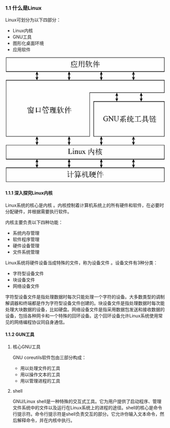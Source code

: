### 1.1 什么是Linux

Linux可划分为以下四部分：

+ Linux内核
+ GNU工具
+ 图形化桌面环境
+ 应用软件

![1528803449178](assets/1528803449178.png)

#### 1.1.1 深入探究Linux内核

Linux系统的核心是内核 。内核控制着计算机系统上的所有硬件和软件，在必要时分配硬件，并根据需要执行软件。

内核主要负责以下四种功能：

+ 系统内存管理
+ 软件程序管理
+ 硬件设备管理
+ 文件系统管理

Linux系统将硬件设备当成特殊的文件，称为设备文件 。设备文件有3种分类：

+ 字符型设备文件
+ 块设备文件
+ 网络设备文件

字符型设备文件是指处理数据时每次只能处理一个字符的设备。大多数类型的调制解调器和终端都是作为字符型设备文件创建的。块设备文件是指处理数据时每次能处理大块数据的设备，比如硬盘。网络设备文件是指采用数据包发送和接收数据的设备，包括各种网卡和一个特殊的回环设备。这个回环设备允许Linux系统使用常见的网络编程协议同自身通信。

#### 1.1.2 GUN工具

1. 核心GNU工具

   GNU coreutils软件包由三部分构成：
   + 用以处理文件的工具
   + 用以操作文本的工具
   + 用以管理进程的工具

2. shell

   GNU/Linux shell是一种特殊的交互式工具。它为用户提供了启动程序、管理文件系统中的文件以及运行在Linux系统上的进程的途径。shell的核心是命令行提示符。命令行提示符是shell负责交互的部分。它允许你输入文本命令，然后解释命令，并在内核中执行。









